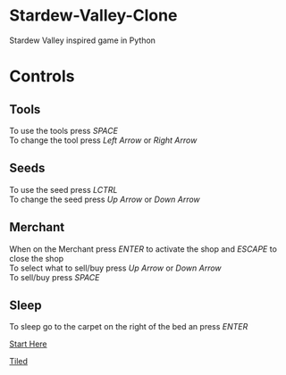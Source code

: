 # Stardew-Valley-Clone
Stardew Valley inspired game in Python

# Controls

## Tools
To use the tools press *SPACE*</br>
To change the tool press *Left Arrow* or *Right Arrow*

## Seeds
To use the seed press *LCTRL*</br>
To change the seed press *Up Arrow* or *Down Arrow*

## Merchant
When on the Merchant press *ENTER* to activate the shop and *ESCAPE* to close the shop</br>
To select what to sell/buy press *Up Arrow* or *Down Arrow*</br>
To sell/buy press *SPACE* 

## Sleep
To sleep go to the carpet on the right of the bed an press *ENTER*


[Start Here](https://youtu.be/T4IX36sP_0c)

[Tiled](https://thorbjorn.itch.io/tiled)
